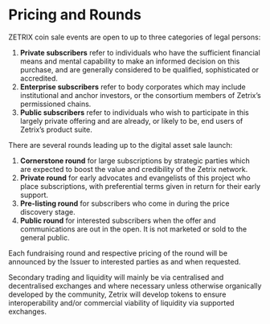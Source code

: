 # Pricing and Rounds

ZETRIX coin sale events are open to up to three categories of legal persons:&#x20;

1. **Private subscribers** refer to individuals who have the sufficient financial means and mental capability to make an informed decision on this purchase, and are generally considered to be qualified, sophisticated or accredited.&#x20;
2. **Enterprise subscribers** refer to body corporates which may include institutional and anchor investors, or the consortium members of Zetrix’s permissioned chains.&#x20;
3. **Public subscribers** refer to individuals who wish to participate in this largely private offering and are already, or likely to be, end users of Zetrix’s product suite.

There are several rounds leading up to the digital asset sale launch:

1. **Cornerstone round** for large subscriptions by strategic parties which are expected to boost the value and credibility of the Zetrix network.&#x20;
2. **Private round** for early advocates and evangelists of this project who place subscriptions, with preferential terms given in return for their early support.
3. **Pre-listing round** for subscribers who come in during the price discovery stage.&#x20;
4. **Public round** for interested subscribers when the offer and communications are out in the open. It is not marketed or sold to the general public.

Each fundraising round and respective pricing of the round will be announced by the Issuer to interested parties as and when requested.

Secondary trading and liquidity will mainly be via centralised and decentralised exchanges and where necessary unless otherwise organically developed by the community, Zetrix will develop tokens to ensure interoperability and/or commercial viability of liquidity via supported exchanges.
